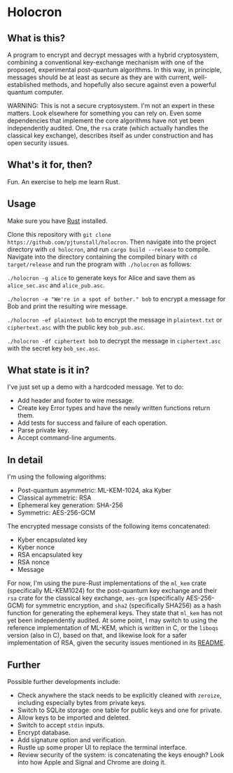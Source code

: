 # Holocron

## What is this?

A program to encrypt and decrypt messages with a hybrid cryptosystem, combining a conventional key-exchange mechanism with one of the proposed, experimental post-quantum algorithms. In this way, in principle, messages should be at least as secure as they are with current, well-established methods, and hopefully also secure against even a powerful quantum computer.

WARNING: This is not a secure cryptosystem. I'm not an expert in these matters. Look elsewhere for something you can rely on. Even some dependencies that implement the core algorithms have not yet been independently audited. One, the `rsa` crate (which actually handles the classical key exchange), describes itself as under construction and has open security issues.

## What's it for, then?

Fun. An exercise to help me learn Rust.

## Usage

Make sure you have [Rust](https://www.rust-lang.org/tools/install) installed.

Clone this repository with `git clone https://github.com/pjtunstall/holocron`. Then navigate into the project directory with `cd holocron`, and run `cargo build --release` to compile. Navigate into the directory containing the compiled binary with `cd target/release` and run the program with `./holocron` as follows:

`./holocron -g alice` to generate keys for Alice and save them as `alice_sec.asc` and `alice_pub.asc`.

`./holocron -e "We're in a spot of bother." bob` to encrypt a message for Bob and print the resulting wire message.

`./holocron -ef plaintext bob` to encrypt the message in `plaintext.txt` or `ciphertext.asc` with the public key `bob_pub.asc`.

`./holocron -df ciphertext bob` to decrypt the message in `ciphertext.asc` with the secret key `bob_sec.asc`.

## What state is it in?

I've just set up a demo with a hardcoded message. Yet to do:

- Add header and footer to wire message.
- Create key Error types and have the newly written functions return them.
- Add tests for success and failure of each operation.
- Parse private key.
- Accept command-line arguments.

## In detail

I'm using the following algorithms:

- Post-quantum asymmetric: ML-KEM-1024, aka Kyber
- Classical aymmetric: RSA
- Ephemeral key generation: SHA-256
- Symmetric: AES-256-GCM

The encrypted message consists of the following items concatenated:

- Kyber encapsulated key
- Kyber nonce
- RSA encapsulated key
- RSA nonce
- Message

For now, I'm using the pure-Rust implementations of the `ml_kem` crate (specifically ML-KEM1024) for the post-quantum key exchange and their `rsa` crate for the classical key exchange, `aes-gcm` (specifically AES-256-GCM) for symmetric encryption, and `sha2` (specifically SHA256) as a hash function for generating the ephemeral keys. They state that `ml_kem` has not yet been independently audited. At some point, I may switch to using the reference implementation of ML-KEM, which is written in C, or the `liboqs` version (also in C), based on that, and likewise look for a safer implementation of RSA, given the security issues mentioned in its [README](https://github.com/RustCrypto/RSA?tab=readme-ov-file#%EF%B8%8Fsecurity-warning).

## Further

Possible further developments include:

- Check anywhere the stack needs to be explicitly cleaned with `zeroize`, including especially bytes from private keys.
- Switch to SQLite storage: one table for public keys and one for private.
- Allow keys to be imported and deleted.
- Switch to accept `stdin` inputs.
- Encrypt database.
- Add signature option and verification.
- Rustle up some proper UI to replace the terminal interface.
- Review security of the system: is concatenating the keys enough? Look into how Apple and Signal and Chrome are doing it.
